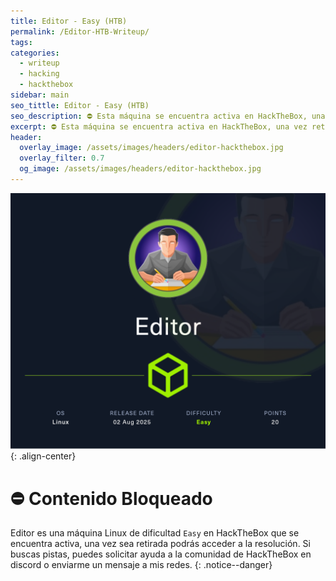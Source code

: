 ```yaml
---
title: Editor - Easy (HTB)
permalink: /Editor-HTB-Writeup/
tags: 
categories:
  - writeup
  - hacking
  - hackthebox
sidebar: main
seo_tittle: Editor - Easy (HTB)
seo_description: ⛔ Esta máquina se encuentra activa en HackTheBox, una vez retirada, este post será desbloqueado y podrás ver la resolución.
excerpt: ⛔ Esta máquina se encuentra activa en HackTheBox, una vez retirada, este post será desbloqueado y podrás ver la resolución.
header:
  overlay_image: /assets/images/headers/editor-hackthebox.jpg
  overlay_filter: 0.7
  og_image: /assets/images/headers/editor-hackthebox.jpg
---
```



![image-center](/assets/images/posts/editor-hackthebox.png)
{: .align-center}
<br>
# ⛔ Contenido Bloqueado

Editor es una máquina Linux de dificultad `Easy` en HackTheBox que se encuentra activa, una vez sea retirada podrás acceder a la resolución. Si buscas pistas, puedes solicitar ayuda a la comunidad de HackTheBox en discord o enviarme un mensaje a mis redes.
{: .notice--danger}
<br>

